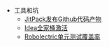 * 工具和坑
    * [JitPack发布Github代码产物](/tools/jitpack_publish.md)
    * [Idea全家桶激活](/tools/idea_eval.md)
    * [Robolectric单元测试覆盖率](/tools/robolectric.md)
    